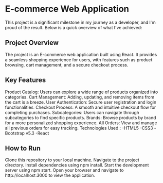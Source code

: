 # E-commerce Web Application
This project is a significant milestone in my journey as a developer, and I'm proud of the result. Below is a quick overview of what I've achieved:

## Project Overview
The project is an E-commerce web application built using React. It provides a seamless shopping experience for users, with features such as product browsing, cart management, and a secure checkout process.

## Key Features
Product Catalog: Users can explore a wide range of products organized into categories.
Cart Management: Adding, updating, and removing items from the cart is a breeze.
User Authentication: Secure user registration and login functionalities.
Checkout Process: A smooth and intuitive checkout flow for completing purchases.
Subcategories: Users can navigate through subcategories to find specific products.
Brands: Browse products by brand for a more personalized shopping experience.
All Orders: View and manage all previous orders for easy tracking.
Technologies Used : 
-HTML5
-CSS3
-Bootstrap v5.3
-React
## How to Run
Clone this repository to your local machine.
Navigate to the project directory.
Install dependencies using npm install.
Start the development server using npm start.
Open your browser and navigate to http://localhost:3000 to view the application.
